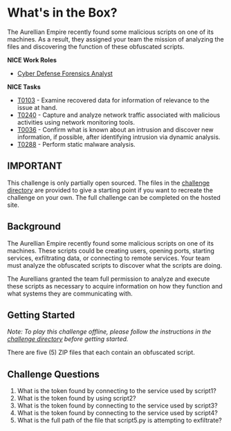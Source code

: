 # What's in the Box?

The Aurellian Empire recently found some malicious scripts on one of its machines. As a result, they assigned your team the mission of analyzing the files and discovering the function of these obfuscated scripts.

**NICE Work Roles**

- [Cyber Defense Forensics Analyst](https://niccs.cisa.gov/workforce-development/nice-framework/work-roles/cyber-defense-forensics-analyst)

**NICE Tasks**

- [T0103](https://niccs.cisa.gov/workforce-development/nice-framework/tasks/t0103) - Examine recovered data for information of relevance to the issue at hand.
- [T0240](https://niccs.cisa.gov/workforce-development/nice-framework/tasks/t0240) - Capture and analyze network traffic associated with malicious activities using network monitoring tools.
- [T0036](https://niccs.cisa.gov/workforce-development/nice-framework/tasks/t0036) - Confirm what is known about an intrusion and discover new information, if possible, after identifying intrusion via dynamic analysis.
- [T0288](https://niccs.cisa.gov/workforce-development/nice-framework/tasks/t0288) - Perform static malware analysis.

## IMPORTANT

This challenge is only partially open sourced. The files in the [challenge directory](./challenge/) are provided to give a starting point if you want to recreate the challenge on your own. The full challenge can be completed on the hosted site.

## Background

The Aurellian Empire recently found some malicious scripts on one of its machines. These scripts could be creating users, opening ports, starting services, exfiltrating data, or connecting to remote services.  Your team must analyze the obfuscated scripts to discover what the scripts are doing. 

The Aurellians granted the team full permission to analyze and execute these scripts as necessary to acquire information on how they function and what systems they are communicating with.

## Getting Started

_Note: To play this challenge offline, please follow the instructions in the [challenge directory](./challenge/) before getting started._

There are five (5) ZIP files that each contain an obfuscated script.

## Challenge Questions

1. What is the token found by connecting to the service used by script1?
2. What is the token found by using script2?
3. What is the token found by connecting to the service used by script3?
4. What is the token found by connecting to the service used by script4?
5. What is the full path of the file that script5.py is attempting to exfiltrate?
